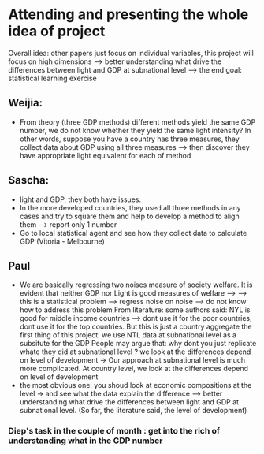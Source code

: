 # Attending and presenting the whole idea of project 
Overall idea: other papers just focus on individual variables, this project will focus on high dimensions
--> better understanding what drive the differences between light and GDP at subnational level
--> the end goal: statistical learning exercise
## Weijia: 
- From theory (three GDP methods) different methods yield the same GDP number, we do not know whether they yield the same light intensity?
In other words, suppose you have a country has three measures, they collect data about GDP using all three measures --> then discover they have appropriate light equivalent for each of method 
## Sascha:
- light and GDP, they both have issues. 
- In the more developed countries, they used all three methods in any cases and try to square them and help to develop a method to align them --> report only 1 number
- Go to local statistical agent and see how they collect data to calculate GDP (Vitoria - Melbourne) 
## Paul
- We are basically regressing two noises measure of society welfare. It is evident that neither GDP nor Light is good measures of welfare --> 
--> this is a statistical problem --> regress noise on noise --> do not know how to address this problem
From literature: some authors said: NYL is good for middle income countries --> dont use it for the poor countries, dont use it for the top countries. But this is just a country aggregate
 the first thing of this project: we use NTL data at subnational level as a subsitute for the GDP 
People may argue that: why dont you just replicate whate they did at subnational level ? we look at the differences depend on level of development
-> Our approach at subnational level is much more complicated. At country level, we look at the differences depend on level of development 
- the most obvious one: you shoud look at economic compositions at the level -> and see what the data explain the difference
--> better understanding what drive the differences between light and GDP at subnational level. (So far, the literature said, the level of development)

### Diep's task in the couple of month : get into the rich of understanding what in the GDP number 
